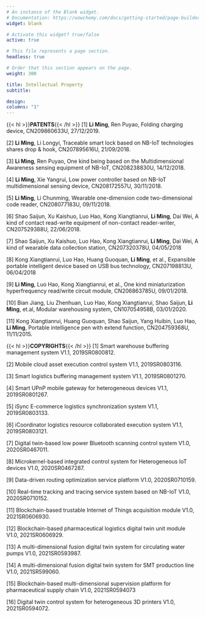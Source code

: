 ```yaml
---
# An instance of the Blank widget.
# Documentation: https://wowchemy.com/docs/getting-started/page-builder/
widget: blank

# Activate this widget? true/false
active: true

# This file represents a page section.
headless: true

# Order that this section appears on the page.
weight: 300

title: Intellectual Property
subtitle: 

design:
columns: "1"
---
```

{{< hl >}}**PATENTS**{{< /hl >}}
[1] **Li Ming**, Ren Puyao, Folding charging device, CN209860633U, 27/12/2019.

[2] **Li Ming**, Li Longyi, Traceable smart lock based on NB-IoT technologies shares drop & hook, CN207895616U, 21/09/2018.

[3] **Li Ming**, Ren Puyao, One kind being based on the Multidimensional Awareness sensing equipment of NB-IoT, CN208238830U, 14/12/2018.

[4] **Li Ming**, Xie Yangrui, Low power controller based on NB-IoT multidimensional sensing device, CN208172557U, 30/11/2018.

[5] **Li Ming**, Li Chunming, Wearable one-dimension code two-dimensional code reader, CN208077183U, 09/11/2018.

[6] Shao Saijun, Xu Kaishuo, Luo Hao, Kong Xiangtianrui, **Li Ming**, Dai Wei, A kind of contact read-write equipment of non-contact reader-writer, CN207529388U, 22/06/2018.

[7] Shao Saijun, Xu Kaishuo, Luo Hao, Kong Xiangtianrui, **Li Ming**, Dai Wei, A kind of wearable data collection station, CN207320378U, 04/05/2018

[8] Kong Xiangtianrui, Luo Hao, Huang Guoquan, **Li Ming**, et al., Expansible portable intelligent device based on USB bus technology, CN207198813U, 06/04/2018

[9] **Li Ming**, Luo Hao, Kong Xiangtianrui, et al., One kind miniaturization hyperfrequency read/write circuit module, CN206863785U, 09/01/2018.

[10] Bian Jiang, Liu Zhenhuan, Luo Hao, Kong Xiangtianrui, Shao Saijun, **Li Ming**, et.al, Modular warehousing system, CN107054958B, 03/01/2020.

[11] Kong Xiangtianrui, Huang Guoquan, Shao Saijun, Yang Huibin, Luo Hao, **Li Ming**, Portable intelligence pen with extend function, CN204759368U, 11/11/2015.

{{< hl >}}**COPYRIGHTS**{{< /hl >}}
[1] Smart warehouse buffering management system V1.1, 2019SR0800812.

[2] Mobile cloud asset execution control system V1.1, 2019SR0803116.

[3] Smart logistics buffering management system V1.1, 2019SR0801270.

[4] Smart UPnP mobile gateway for heterogeneous devices V1.1, 2019SR0801267.

[5] iSync E-commerce logistics synchronization system V1.1, 2019SR0803133.

[6] iCoordinator logistics resource collaborated execution system V1.1, 2019SR0803121.

[7] Digital twin-based low power Bluetooth scanning control system V1.0, 2020SR0467011.

[8] Microkernel-based integrated control system for Heterogeneous IoT devices V1.0, 2020SR0467287.

[9] Data-driven routing optimization service platform V1.0, 2020SR0710159.

[10] Real-time tracking and tracing service system based on NB-IoT V1.0, 2020SR0710152.

[11] Blockchain-based trustable Internet of Things acquisition module V1.0, 2021SR0606930.

[12] Blockchain-based pharmaceutical logistics digital twin unit module V1.0, 2021SR0606929.

[13] A multi-dimensional fusion digital twin system for circulating water pumps V1.0, 2021SR0593987.

[14] A multi-dimensional fusion digital twin system for SMT production line V1.0, 2021SR599060.

[15] Blockchain-based multi-dimensional supervision platform for pharmaceutical supply chain V1.0, 2021SR0594073

[16] Digital twin control system for heterogeneous 3D printers V1.0, 2021SR0594072.
